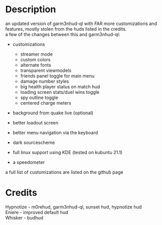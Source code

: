 # Description

an updated version of garm3nhud-ql with FAR more customizations and features, mostly stolen from the huds listed in the credits.  
a few of the changes between this and garm3nhud-ql:  

- customizations
  - streamer mode
  - custom colors
  - alternate fonts
  - transparent viewmodels
  - friends panel toggle for main menu
  - damage number styles
  - big health player status on match hud
  - loading screen stats/duel wins toggle
  - spy outline toggle
  - centered charge meters

- background from quake live (optional)

- better loadout screen

- better menu navigation via the keyboard

- dark sourcescheme

- full linux support using KDE (tested on kubuntu 21.1)

- a speedometer
  
a full list of customizations are listed on the github page

# Credits

Hypnotize - m0rehud, garm3nhud-ql, sunset hud, hypnotize hud  
Eniere - improved default hud  
Whisker - budhud
